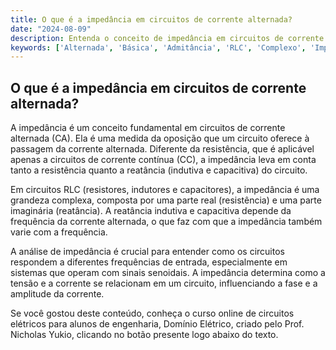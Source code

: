```yaml
---
title: O que é a impedância em circuitos de corrente alternada?
date: "2024-08-09"
description: Entenda o conceito de impedância em circuitos de corrente alternada e sua importância na análise de circuitos RLC.
keywords: ['Alternada', 'Básica', 'Admitância', 'RLC', 'Complexo', 'Impedância', 'senoidal']
---
```


## O que é a impedância em circuitos de corrente alternada?

A impedância é um conceito fundamental em circuitos de corrente alternada (CA). Ela é uma medida da oposição que um circuito oferece à passagem da corrente alternada. Diferente da resistência, que é aplicável apenas a circuitos de corrente contínua (CC), a impedância leva em conta tanto a resistência quanto a reatância (indutiva e capacitiva) do circuito.

Em circuitos RLC (resistores, indutores e capacitores), a impedância é uma grandeza complexa, composta por uma parte real (resistência) e uma parte imaginária (reatância). A reatância indutiva e capacitiva depende da frequência da corrente alternada, o que faz com que a impedância também varie com a frequência. 

A análise de impedância é crucial para entender como os circuitos respondem a diferentes frequências de entrada, especialmente em sistemas que operam com sinais senoidais. A impedância determina como a tensão e a corrente se relacionam em um circuito, influenciando a fase e a amplitude da corrente.

Se você gostou deste conteúdo, conheça o curso online de circuitos elétricos para alunos de engenharia, Domínio Elétrico, criado pelo Prof. Nicholas Yukio, clicando no botão presente logo abaixo do texto.